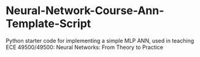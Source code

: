 # Neural-Network-Course-Ann-Template-Script
 Python starter code for implementing a simple MLP ANN, used in teaching ECE 49500/49500: Neural Networks: From Theory to Practice

